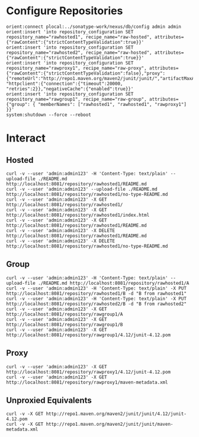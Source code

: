 <!--

    Sonatype Nexus (TM) Open Source Version
    Copyright (c) 2008-2015 Sonatype, Inc.
    All rights reserved. Includes the third-party code listed at http://links.sonatype.com/products/nexus/oss/attributions.

    This program and the accompanying materials are made available under the terms of the Eclipse Public License Version 1.0,
    which accompanies this distribution and is available at http://www.eclipse.org/legal/epl-v10.html.

    Sonatype Nexus (TM) Professional Version is available from Sonatype, Inc. "Sonatype" and "Sonatype Nexus" are trademarks
    of Sonatype, Inc. Apache Maven is a trademark of the Apache Software Foundation. M2eclipse is a trademark of the
    Eclipse Foundation. All other trademarks are the property of their respective owners.

-->
# Configure Repositories

    orient:connect plocal:../sonatype-work/nexus/db/config admin admin
    orient:insert 'into repository_configuration SET repository_name="rawhosted1", recipe_name="raw-hosted", attributes={"rawContent":{"strictContentTypeValidation":true}}'
    orient:insert 'into repository_configuration SET repository_name="rawhosted2", recipe_name="raw-hosted", attributes={"rawContent":{"strictContentTypeValidation":true}}'
    orient:insert 'into repository_configuration SET repository_name="rawproxy1", recipe_name="raw-proxy", attributes={"rawContent":{"strictContentTypeValidation":false},"proxy":{"remoteUrl":"http://repo1.maven.org/maven2/junit/junit/","artifactMaxAge":120}, "httpclient":{"connection":{"timeout":20000, "retries":2}},"negativeCache":{"enabled":true}}'
    orient:insert 'into repository_configuration SET repository_name="rawgroup1", recipe_name="raw-group", attributes={"group": { "memberNames": ["rawhosted1", "rawhosted1", "rawproxy1"] }}'
    system:shutdown --force --reboot

# Interact

## Hosted

    curl -v --user 'admin:admin123' -H 'Content-Type: text/plain' --upload-file ./README.md http://localhost:8081/repository/rawhosted1/README.md
    curl -v --user 'admin:admin123' --upload-file ./README.md http://localhost:8081/repository/rawhosted1/no-type-README.md
    curl -v --user 'admin:admin123' -X GET http://localhost:8081/repository/rawhosted1/
    curl -v --user 'admin:admin123' -X GET http://localhost:8081/repository/rawhosted1/index.html
    curl -v --user 'admin:admin123' -X GET http://localhost:8081/repository/rawhosted1/README.md
    curl -v --user 'admin:admin123' -X DELETE http://localhost:8081/repository/rawhosted1/README.md
    curl -v --user 'admin:admin123' -X DELETE http://localhost:8081/repository/rawhosted1/no-type-README.md

## Group

    curl -v --user 'admin:admin123' -H 'Content-Type: text/plain' --upload-file ./README.md http://localhost:8081/repository/rawhosted1/A
    curl -v --user 'admin:admin123' -H 'Content-Type: text/plain' -X PUT http://localhost:8081/repository/rawhosted1/B -d "B from rawhosted1"
    curl -v --user 'admin:admin123' -H 'Content-Type: text/plain' -X PUT http://localhost:8081/repository/rawhosted2/B -d "B from rawhosted2"
    curl -v --user 'admin:admin123' -X GET http://localhost:8081/repository/rawgroup1/A
    curl -v --user 'admin:admin123' -X GET http://localhost:8081/repository/rawgroup1/B
    curl -v --user 'admin:admin123' -X GET http://localhost:8081/repository/rawgroup1/4.12/junit-4.12.pom

## Proxy

    curl -v --user 'admin:admin123' -X GET http://localhost:8081/repository/rawproxy1/4.12/junit-4.12.pom
    curl -v --user 'admin:admin123' -X GET http://localhost:8081/repository/rawproxy1/maven-metadata.xml

## Unproxied Equivalents

    curl -v -X GET http://repo1.maven.org/maven2/junit/junit/4.12/junit-4.12.pom
    curl -v -X GET http://repo1.maven.org/maven2/junit/junit/maven-metadata.xml